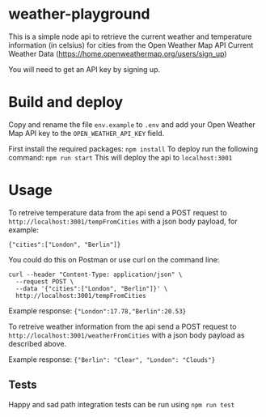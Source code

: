 # weather-playground

This is a simple node api to retrieve the current weather and temperature information (in celsius) for cities from the Open Weather Map API Current Weather Data (https://home.openweathermap.org/users/sign_up)

You will need to get an API key by signing up.

# Build and deploy

Copy and rename the file `env.example` to `.env` and add your Open Weather Map API key to the `OPEN_WEATHER_API_KEY` field.

First install the required packages: `npm install`
To deploy run the following command: `npm run start`
This will deploy the api to `localhost:3001`

# Usage

To retreive temperature data from the api send a POST request to `http://localhost:3001/tempFromCities` with a json body payload, for example:
```
{"cities":["London", "Berlin"]}
```

You could do this on Postman or use curl on the command line:

```
curl --header "Content-Type: application/json" \
  --request POST \
  --data '{"cities":["London", "Berlin"]}' \
  http://localhost:3001/tempFromCities
```

Example response: `{"London":17.78,"Berlin":20.53}`

To retreive weather information from the api send a POST request to `http://localhost:3001/weatherFromCities` with a json body payload as described above.

Example response: `{"Berlin": "Clear", "London": "Clouds"}`




## Tests

Happy and sad path integration tests can be run using `npm run test`


